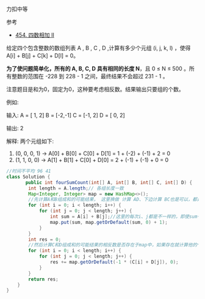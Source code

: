 力扣中等

参考

- [454. 四数相加 II](https://leetcode-cn.com/problems/4sum-ii/)



给定四个包含整数的数组列表 A , B , C , D ,计算有多少个元组 (i, j, k, l) ，使得 A[i] + B[j] + C[k] + D[l] = 0。

**为了使问题简单化，所有的 A, B, C, D 具有相同的长度 N**，且 0 ≤ N ≤ 500 。所有整数的范围在 -228 到 228 - 1 之间，最终结果不会超过 231 - 1 。



注意题目是和为0，固定为0，这种要考虑相反数。结果输出只要组的个数。



例如:

输入:
A = [ 1, 2]
B = [-2,-1]
C = [-1, 2]
D = [ 0, 2]

输出:
2

解释:
两个元组如下:

1. (0, 0, 0, 1) -> A[0] + B[0] + C[0] + D[1] = 1 + (-2) + (-1) + 2 = 0
2. (1, 1, 0, 0) -> A[1] + B[1] + C[0] + D[0] = 2 + (-1) + (-1) + 0 = 0





````java
//时间不平均 96 41
class Solution {
       public int fourSumCount(int[] A, int[] B, int[] C, int[] D) {
        int length = A.length;// 各组长度一致
        Map<Integer, Integer> map = new HashMap<>();
        //先计算A和B组成和的可能结果， 这里换做 计算 AD、下边计算 BC也是可以，都是加法的组合律。
        for (int i = 0; i < length; i++) {
            for (int j = 0; j < length; j++) {
                int sum = A[i] + B[j];//这里的每次i、j都是不一样的，即使sum一样
                map.put(sum, map.getOrDefault(sum, 0) + 1);
            }
        }
        int res = 0;
        //然后计算C和D组成和的可能结果的相反数是否存在于map中，如果存在就计算他的个数
        for (int i = 0; i < length; i++) {
            for (int j = 0; j < length; j++) {
                res += map.getOrDefault(-1 * (C[i] + D[j]), 0);
            }
        }
        return res;
    }
}

````



